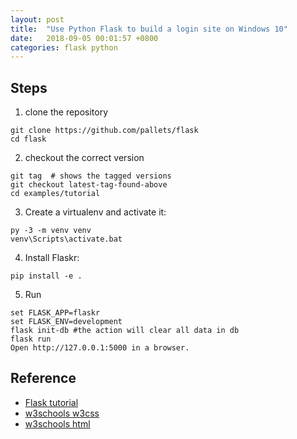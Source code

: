 ```yaml
---
layout: post
title:  "Use Python Flask to build a login site on Windows 10"
date:   2018-09-05 00:01:57 +0800
categories: flask python
---
```

## Steps
1. clone the repository
```
git clone https://github.com/pallets/flask
cd flask
```
2. checkout the correct version
```
git tag  # shows the tagged versions
git checkout latest-tag-found-above
cd examples/tutorial
```
3. Create a virtualenv and activate it:
```
py -3 -m venv venv
venv\Scripts\activate.bat
```
4. Install Flaskr:
```
pip install -e .
```
5. Run
```
set FLASK_APP=flaskr
set FLASK_ENV=development
flask init-db #the action will clear all data in db
flask run
Open http://127.0.0.1:5000 in a browser.
```

## Reference
* [Flask tutorial](https://github.com/pallets/flask/tree/master/examples/tutorial)
* [w3schools w3css](https://www.w3schools.com/w3css/w3css_input.asp)
* [w3schools html](https://www.w3schools.com/html/html_form_input_types.asp)
